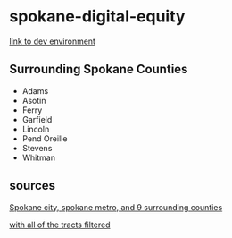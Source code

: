 # spokane-digital-equity

[link to dev environment](https://spokane-digital-equity-dev.herokuapp.com/ "dev")

## Surrounding Spokane Counties

* Adams
* Asotin
* Ferry
* Garfield
* Lincoln
* Pend Oreille
* Stevens
* Whitman

## sources

[Spokane city, spokane metro, and 9 surrounding counties](https://data.census.gov/cedsci/table?g=0500000US53001,53003,53019,53023,53043,53051,53063,53065,53075_1600000US5367000_310XX00US44060)

[with all of the tracts filtered](https://data.census.gov/cedsci/table?g=0500000US53001,53001%241400000,53003,53003%241400000,53019,53019%241400000,53023,53023%241400000,53043,53043%241400000,53051,53051%241400000,53063,53065,53065%241400000,53075,53075%241400000_1600000US5367000_310XX00US44060)


